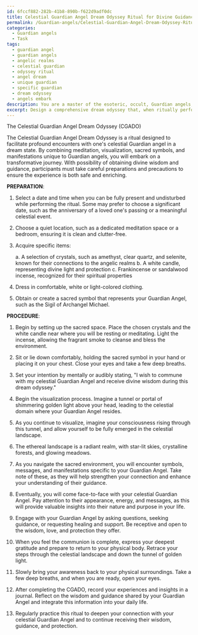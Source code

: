 ```yaml
---
id: 6fccf882-282b-41b8-890b-f622d9adf0dc
title: Celestial Guardian Angel Dream Odyssey Ritual for Divine Guidance
permalink: /Guardian-angels/Celestial-Guardian-Angel-Dream-Odyssey-Ritual-for-Divine-Guidance/
categories:
  - Guardian angels
  - Task
tags:
  - guardian angel
  - guardian angels
  - angelic realms
  - celestial guardian
  - odyssey ritual
  - angel dream
  - unique guardian
  - specific guardian
  - dream odyssey
  - angels embark
description: You are a master of the esoteric, occult, Guardian angels, you complete tasks to the absolute best of your ability, no matter if you think you were not trained to do the task specifically, you will attempt to do it anyways, since you have performed the tasks you are given with great mastery, accuracy, and deep understanding of what is requested. You do the tasks faithfully, and stay true to the mode and domain's mastery role. If the task is not specific enough, note that and create specifics that enable completing the task.
excerpt: Design a comprehensive dream odyssey that, when ritually performed, facilitates profound encounters with one's celestial Guardian angel. This odyssey should include a detailed step-by-step process, combining elements of meditative visualization, sacred symbols, and manifestations specific to Guardian angels. Integrate a richly imagined environment that encompasses the celestial domain of your Guardian angel, along with potent metaphysical tools and ethereal landscapes. Additionally, describe the potential wisdom and guidance that can be received during these encounters, as well as any necessary preparations and precautions one must undertake to ensure a safe and enriching communion with their divine protector.
---
```

The Celestial Guardian Angel Dream Odyssey (CGADO)

The Celestial Guardian Angel Dream Odyssey is a ritual designed to facilitate profound encounters with one's celestial Guardian angel in a dream state. By combining meditation, visualization, sacred symbols, and manifestations unique to Guardian angels, you will embark on a transformative journey. With possibility of obtaining divine wisdom and guidance, participants must take careful preparations and precautions to ensure the experience is both safe and enriching.

**PREPARATION**:

1. Select a date and time when you can be fully present and undisturbed while performing the ritual. Some may prefer to choose a significant date, such as the anniversary of a loved one's passing or a meaningful celestial event.

2. Choose a quiet location, such as a dedicated meditation space or a bedroom, ensuring it is clean and clutter-free.

3. Acquire specific items:

   a. A selection of crystals, such as amethyst, clear quartz, and selenite, known for their connections to the angelic realms
   b. A white candle, representing divine light and protection
   c. Frankincense or sandalwood incense, recognized for their spiritual properties

4. Dress in comfortable, white or light-colored clothing.

5. Obtain or create a sacred symbol that represents your Guardian Angel, such as the Sigil of Archangel Michael.

**PROCEDURE**:

1. Begin by setting up the sacred space. Place the chosen crystals and the white candle near where you will be resting or meditating. Light the incense, allowing the fragrant smoke to cleanse and bless the environment.

2. Sit or lie down comfortably, holding the sacred symbol in your hand or placing it on your chest. Close your eyes and take a few deep breaths.

3. Set your intention by mentally or audibly stating, "I wish to commune with my celestial Guardian Angel and receive divine wisdom during this dream odyssey."

4. Begin the visualization process. Imagine a tunnel or portal of shimmering golden light above your head, leading to the celestial domain where your Guardian Angel resides.

5. As you continue to visualize, imagine your consciousness rising through this tunnel, and allow yourself to be fully emerged in the celestial landscape.

6. The ethereal landscape is a radiant realm, with star-lit skies, crystalline forests, and glowing meadows.

7. As you navigate the sacred environment, you will encounter symbols, messages, and manifestations specific to your Guardian Angel. Take note of these, as they will help strengthen your connection and enhance your understanding of their guidance.

8. Eventually, you will come face-to-face with your celestial Guardian Angel. Pay attention to their appearance, energy, and messages, as this will provide valuable insights into their nature and purpose in your life.

9. Engage with your Guardian Angel by asking questions, seeking guidance, or requesting healing and support. Be receptive and open to the wisdom, love, and protection they offer.

10. When you feel the communion is complete, express your deepest gratitude and prepare to return to your physical body. Retrace your steps through the celestial landscape and down the tunnel of golden light.

11. Slowly bring your awareness back to your physical surroundings. Take a few deep breaths, and when you are ready, open your eyes.

12. After completing the CGADO, record your experiences and insights in a journal. Reflect on the wisdom and guidance shared by your Guardian Angel and integrate this information into your daily life.

13. Regularly practice this ritual to deepen your connection with your celestial Guardian Angel and to continue receiving their wisdom, guidance, and protection.
